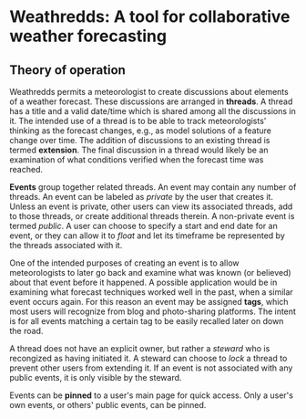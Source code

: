 # Weathredds: A tool for collaborative weather forecasting

## Theory of operation

   Weathredds permits a meteorologist to create discussions about elements of a weather forecast. These discussions are arranged in **threads**. A thread has a title and a valid date/time which is shared among all the discussions in it. The intended use of a thread is to be able to track meteorologists' thinking as the forecast changes, e.g., as model solutions of a feature change over time. The addition of discussions to an existing thread is termed **extension**. The final discussion in a thread would likely be an examination of what conditions verified when the forecast time was reached.

   **Events** group together related threads. An event may contain any number of threads. An event can be labeled as *private* by the user that creates it. Unless an event is private, other users can view its associated threads, add to those threads, or create additional threads therein. A non-private event is termed *public*. A user can choose to specify a start and end date for an event, or they can allow it to *float* and let its timeframe be represented by the threads associated with it.

   One of the intended purposes of creating an event is to allow meteorologists to later go back and examine what was known (or believed) about that event before it happened. A possible application would be in examining what forecast techniques worked well in the past, when a similar event occurs again. For this reason an event may be assigned **tags**, which most users will recognize from blog and photo-sharing platforms. The intent is for all events matching a certain tag to be easily recalled later on down the road.

   A thread does not have an explicit owner, but rather a *steward* who is recongized as having initiated it. A steward can choose to *lock* a thread to prevent other users from extending it. If an event is not associated with any public events, it is only visible by the steward.

   Events can be **pinned** to a user's main page for quick access. Only a user's own events, or others' public events, can be pinned.

